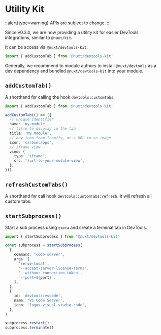 # Utility Kit

::alert{type=warning}
APIs are subject to change.
::

Since v0.3.0, we are now providing a utility kit for easier DevTools integrations, similar to `@nuxt/kit`.

It can be access via `@nuxt/devtools-kit`:

```ts
import { addCustomTab } from '@nuxt/devtools-kit'
```

Generally, we recommend to module authors to install `@nuxt/devtools` as a dev dependency and bundled `@nuxt/devtools-kit` into your module.

## `addCustomTab()`

A shorthand for calling the hook `devtools:customTabs`.

```ts
import { addCustomTab } from '@nuxt/devtools-kit'

addCustomTab(() => ({
  // unique identifier
  name: 'my-module',
  // title to display in the tab
  title: 'My Module',
  // any icon from Iconify, or a URL to an image
  icon: 'carbon:apps',
  // iframe view
  view: {
    type: 'iframe',
    src: '/url-to-your-module-view',
  },
}))
```

## `refreshCustomTabs()`

A shorthand for call hook `devtools:customTabs:refresh`. It will refresh all custom tabs.

## `startSubprocess()`

Start a sub process using `execa` and create a terminal tab in DevTools.

```ts
import { startSubprocess } from '@nuxt/devtools-kit'

const subprocess = startSubprocess(
  {
    command: 'code-server',
    args: [
      'serve-local',
      '--accept-server-license-terms',
      '--without-connection-token',
      `--port=${port}`,
    ],
  },
  {
    id: 'devtools:vscode',
    name: 'VS Code Server',
    icon: 'logos-visual-studio-code',
  },
)
```

```ts
subprocess.restart()
subprocess.terminate()
```
